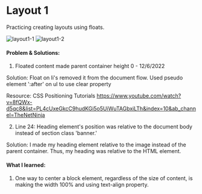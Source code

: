 # Layout 1

Practicing creating layouts using floats.

![layout1-1](https://user-images.githubusercontent.com/99628526/206043046-0d6047fc-89e4-4172-9ab9-ed532c79dbb4.png)
![layout1-2](https://user-images.githubusercontent.com/99628526/206043057-7b6d1182-bf40-4945-b9bc-5fa9b2a4e9a4.png)


#### Problem & Solutions:

1. Floated content made parent container height 0 - 12/6/2022

Solution:
Float on li's removed it from the document flow. Used pseudo element ':after' on ul to use clear property

Resource: CSS Positioning Tutorials
https://www.youtube.com/watch?v=8fQWx-d5qc8&list=PL4cUxeGkcC9hudKGi5o5UiWuTAGbxiLTh&index=10&ab_channel=TheNetNinja

2. Line 24: Heading element's position was relative to the document body  instead of section class 'banner.'

Solution:
I made my heading element relative to the image instead of the parent container. Thus, my heading was relative to the HTML element.

#### What I learned:

1. One way to center a block element, regardless of the size of content, is making the width 100% and using text-align property.